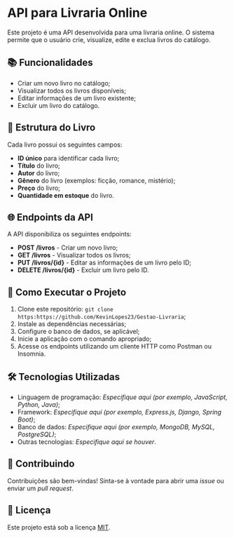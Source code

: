 <!DOCTYPE html>
<html lang="pt-br">
<head>
    <meta charset="UTF-8">
    
</head>
<body>

<h1>API para Livraria Online</h1>

<p>Este projeto é uma API desenvolvida para uma livraria online. O sistema permite que o usuário crie, visualize, edite e exclua livros do catálogo.</p>

<h2>📚 Funcionalidades</h2>
<ul>
    <li>Criar um novo livro no catálogo;</li>
    <li>Visualizar todos os livros disponíveis;</li>
    <li>Editar informações de um livro existente;</li>
    <li>Excluir um livro do catálogo.</li>
</ul>

<h2>📖 Estrutura do Livro</h2>
<p>Cada livro possui os seguintes campos:</p>
<ul>
    <li><strong>ID único</strong> para identificar cada livro;</li>
    <li><strong>Título</strong> do livro;</li>
    <li><strong>Autor</strong> do livro;</li>
    <li><strong>Gênero</strong> do livro (exemplos: ficção, romance, mistério);</li>
    <li><strong>Preço</strong> do livro;</li>
    <li><strong>Quantidade em estoque</strong> do livro.</li>
</ul>

<h2>🌐 Endpoints da API</h2>
<p>A API disponibiliza os seguintes endpoints:</p>
<ul>
    <li><strong>POST /livros</strong> - Criar um novo livro;</li>
    <li><strong>GET /livros</strong> - Visualizar todos os livros;</li>
    <li><strong>PUT /livros/{id}</strong> - Editar as informações de um livro pelo ID;</li>
    <li><strong>DELETE /livros/{id}</strong> - Excluir um livro pelo ID.</li>
</ul>

<h2>🚀 Como Executar o Projeto</h2>
<ol>
    <li>Clone este repositório: <code>git clone https:https://github.com/KevinLopes23/Gestao-Livraria</code>;</li>
    <li>Instale as dependências necessárias;</li>
    <li>Configure o banco de dados, se aplicável;</li>
    <li>Inicie a aplicação com o comando apropriado;</li>
    <li>Acesse os endpoints utilizando um cliente HTTP como Postman ou Insomnia.</li>
</ol>

<h2>🛠 Tecnologias Utilizadas</h2>
<ul>
    <li>Linguagem de programação: <em>Especifique aqui (por exemplo, JavaScript, Python, Java)</em>;</li>
    <li>Framework: <em>Especifique aqui (por exemplo, Express.js, Django, Spring Boot)</em>;</li>
    <li>Banco de dados: <em>Especifique aqui (por exemplo, MongoDB, MySQL, PostgreSQL)</em>;</li>
    <li>Outras tecnologias: <em>Especifique aqui se houver</em>.</li>
</ul>

<h2>🤝 Contribuindo</h2>
<p>Contribuições são bem-vindas! Sinta-se à vontade para abrir uma <em>issue</em> ou enviar um <em>pull request</em>.</p>

<h2>📄 Licença</h2>
<p>Este projeto está sob a licença <a href="LICENSE">MIT</a>.</p>

</body>
</html>
